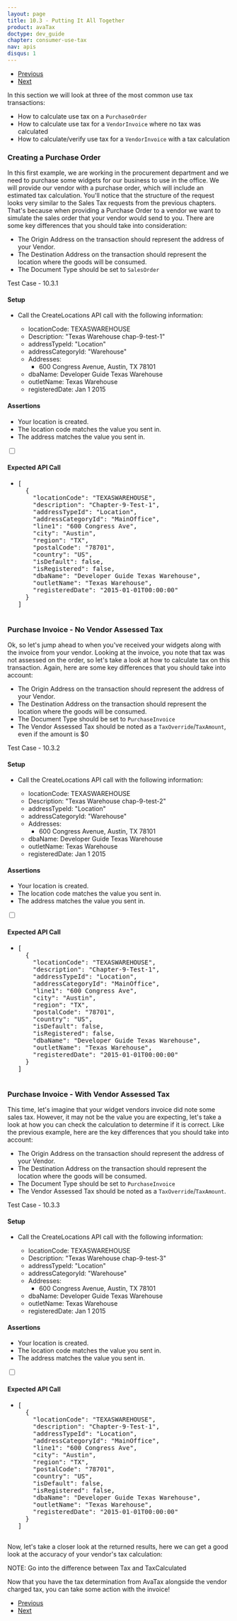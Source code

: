 ```yaml
---
layout: page
title: 10.3 - Putting It All Together
product: avaTax
doctype: dev_guide
chapter: consumer-use-tax
nav: apis
disqus: 1
---
```


<ul class="pager">
  <li class="previous"><a href="/avatax/dev-guide/consumer-use-tax/what-is-use-tax/"><i class="glyphicon glyphicon-chevron-left"></i>Previous</a></li>
  <li class="next"><a href="/avatax/dev-guide/consumer-use-tax/chapter-summary/">Next<i class="glyphicon glyphicon-chevron-right"></i></a></li>
</ul>

In this section we will look at three of the most common use tax transactions:
<ul class="dev-guide-list">
    <li>How to calculate use tax on a <code>PurchaseOrder</code></li>
    <li>How to calculate use tax for a <code>VendorInvoice</code> where no tax was calculated</li>
    <li>How to calculate/verify use tax for a <code>VendorInvoice</code> with a tax calculation</li>
</ul>

<h3>Creating a Purchase Order</h3>
In this first example, we are working in the procurement department and we need to purchase some widgets for our business to use in the office. We will provide our vendor with a purchase order, which will include an estimated tax calculation. You'll notice that the structure of the request looks very similar to the Sales Tax requests from the previous chapters. That's because when providing a Purchase Order to a vendor we want to simulate the sales order that your vendor would send to you. There are some key differences that you should take into consideration:
<ul class="dev-guide-list">
    <li>The Origin Address on the transaction should represent the address of your Vendor.</li>
    <li>The Destination Address on the transaction should represent the location where the goods will be consumed.</li>
    <li>The Document Type should be set to <code>SalesOrder</code></li>
</ul>
<div class="dev-guide-test" id="test1">
    <div class="dev-guide-test-heading">Test Case - 10.3.1</div>
<div class="dev-guide-test-content">
<h4>Setup</h4>
<ul class="dev-guide-list">
    <li>Call the CreateLocations API call with the following information:</li>
        <ul class="dev-guide-list">
            <li>locationCode: TEXASWAREHOUSE</li>
            <li>Description: "Texas Warehouse chap-9-test-1"</li>
            <li>addressTypeId: "Location"</li>
            <li>addressCategoryId: "Warehouse"</li>
            <li>Addresses:
                <ul class="dev-guide-list">
                    <li>600 Congress Avenue, Austin, TX 78101</li>
                </ul>
            </li>
            <li>dbaName: Developer Guide Texas Warehouse</li>
            <li>outletName: Texas Warehouse</li>
            <li>registeredDate: Jan 1 2015</li>
         </ul>
  </ul> 

<h4>Assertions</h4>
<ul class="dev-guide-list">
    <li>Your location is created.</li>
    <li>The location code matches the value you sent in.</li>
    <li>The address matches the value you sent in.</li>
</ul>
<div class="dev-guide-dropdown">
        <input id="checkbox_toggle1" type="checkbox" />
        <i id="icon-up" class="glyphicon glyphicon-chevron-down"></i><i id="icon-down" class="glyphicon glyphicon-chevron-right"></i>
        <label for="checkbox_toggle1"><h4>Expected API Call</h4></label>
        <ul class="dev-guide-dropdown-content">
            <li>
                <pre>
[
  {
    "locationCode": "TEXASWAREHOUSE",
    "description": "Chapter-9-Test-1",
    "addressTypeId": "Location",
    "addressCategoryId": "MainOffice",
    "line1": "600 Congress Ave",
    "city": "Austin",
    "region": "TX",
    "postalCode": "78701",
    "country": "US",
    "isDefault": false,
    "isRegistered": false,
    "dbaName": "Developer Guide Texas Warehouse",
    "outletName": "Texas Warehouse",
    "registeredDate": "2015-01-01T00:00:00"
  }
]
                </pre>
            </li>
        </ul>
    </div>
</div>
</div>

<h3>Purchase Invoice - No Vendor Assessed Tax</h3>
Ok, so let's jump ahead to when you've received your widgets along with the invoice from your vendor. Looking at the invoice, you note that tax was not assessed on the order, so let's take a look at how to calculate tax on this transaction. Again, here are some key differences that you should take into account:
<ul class="dev-guide-list">
    <li>The Origin Address on the transaction should represent the address of your Vendor.</li>
    <li>The Destination Address on the transaction should represent the location where the goods will be consumed.</li>
    <li>The Document Type should be set to <code>PurchaseInvoice</code></li>
    <li>The Vendor Assessed Tax should be noted as a <code>TaxOverride</code>/<code>TaxAmount</code>, even if the amount is $0</li>
</ul>

<div class="dev-guide-test" id="test2">
    <div class="dev-guide-test-heading">Test Case - 10.3.2</div>
<div class="dev-guide-test-content">
<h4>Setup</h4>
<ul class="dev-guide-list">
    <li>Call the CreateLocations API call with the following information:</li>
        <ul class="dev-guide-list">
            <li>locationCode: TEXASWAREHOUSE</li>
            <li>Description: "Texas Warehouse chap-9-test-2"</li>
            <li>addressTypeId: "Location"</li>
            <li>addressCategoryId: "Warehouse"</li>
            <li>Addresses:
                <ul class="dev-guide-list">
                    <li>600 Congress Avenue, Austin, TX 78101</li>
                </ul>
            </li>
            <li>dbaName: Developer Guide Texas Warehouse</li>
            <li>outletName: Texas Warehouse</li>
            <li>registeredDate: Jan 1 2015</li>
         </ul>
  </ul> 

<h4>Assertions</h4>
<ul class="dev-guide-list">
    <li>Your location is created.</li>
    <li>The location code matches the value you sent in.</li>
    <li>The address matches the value you sent in.</li>
</ul>
<div class="dev-guide-dropdown">
        <input id="checkbox_toggle2" type="checkbox" />
        <i id="icon-up" class="glyphicon glyphicon-chevron-down"></i><i id="icon-down" class="glyphicon glyphicon-chevron-right"></i>
        <label for="checkbox_toggle2"><h4>Expected API Call</h4></label>
        <ul class="dev-guide-dropdown-content">
            <li>
                <pre>
[
  {
    "locationCode": "TEXASWAREHOUSE",
    "description": "Chapter-9-Test-1",
    "addressTypeId": "Location",
    "addressCategoryId": "MainOffice",
    "line1": "600 Congress Ave",
    "city": "Austin",
    "region": "TX",
    "postalCode": "78701",
    "country": "US",
    "isDefault": false,
    "isRegistered": false,
    "dbaName": "Developer Guide Texas Warehouse",
    "outletName": "Texas Warehouse",
    "registeredDate": "2015-01-01T00:00:00"
  }
]
                </pre>
            </li>
        </ul>
    </div>
</div>
</div>

<h3>Purchase Invoice - With Vendor Assessed Tax</h3>
This time, let's imagine that your widget vendors invoice did note some sales tax. However, it may not be the value you are expecting, let's take a look at how you can check the calculation to determine if it is correct. Like the previous example, here are the key differences that you should take into account:
<ul class="dev-guide-list">
    <li>The Origin Address on the transaction should represent the address of your Vendor.</li>
    <li>The Destination Address on the transaction should represent the location where the goods will be consumed.</li>
    <li>The Document Type should be set to <code>PurchaseInvoice</code></li>
    <li>The Vendor Assessed Tax should be noted as a <code>TaxOverride</code>/<code>TaxAmount</code>.</li>
</ul>

<div class="dev-guide-test" id="test3">
    <div class="dev-guide-test-heading">Test Case - 10.3.3</div>
<div class="dev-guide-test-content">
<h4>Setup</h4>
<ul class="dev-guide-list">
    <li>Call the CreateLocations API call with the following information:</li>
        <ul class="dev-guide-list">
            <li>locationCode: TEXASWAREHOUSE</li>
            <li>Description: "Texas Warehouse chap-9-test-3"</li>
            <li>addressTypeId: "Location"</li>
            <li>addressCategoryId: "Warehouse"</li>
            <li>Addresses:
                <ul class="dev-guide-list">
                    <li>600 Congress Avenue, Austin, TX 78101</li>
                </ul>
            </li>
            <li>dbaName: Developer Guide Texas Warehouse</li>
            <li>outletName: Texas Warehouse</li>
            <li>registeredDate: Jan 1 2015</li>
         </ul>
  </ul> 

<h4>Assertions</h4>
<ul class="dev-guide-list">
    <li>Your location is created.</li>
    <li>The location code matches the value you sent in.</li>
    <li>The address matches the value you sent in.</li>
</ul>
<div class="dev-guide-dropdown">
        <input id="checkbox_toggle2" type="checkbox" />
        <i id="icon-up" class="glyphicon glyphicon-chevron-down"></i><i id="icon-down" class="glyphicon glyphicon-chevron-right"></i>
        <label for="checkbox_toggle2"><h4>Expected API Call</h4></label>
        <ul class="dev-guide-dropdown-content">
            <li>
                <pre>
[
  {
    "locationCode": "TEXASWAREHOUSE",
    "description": "Chapter-9-Test-1",
    "addressTypeId": "Location",
    "addressCategoryId": "MainOffice",
    "line1": "600 Congress Ave",
    "city": "Austin",
    "region": "TX",
    "postalCode": "78701",
    "country": "US",
    "isDefault": false,
    "isRegistered": false,
    "dbaName": "Developer Guide Texas Warehouse",
    "outletName": "Texas Warehouse",
    "registeredDate": "2015-01-01T00:00:00"
  }
]
                </pre>
            </li>
        </ul>
    </div>
</div>
</div>
Now, let's take a closer look at the returned results, here we can get a good look at the accuracy of your vendor's tax calculation:

NOTE: Go into the difference between Tax and TaxCalculated

Now that you have the tax determination from AvaTax alongside the vendor charged tax, you can take some action with the invoice!

<ul class="pager">
  <li class="previous"><a href="/avatax/dev-guide/consumer-use-tax/what-is-use-tax/"><i class="glyphicon glyphicon-chevron-left"></i>Previous</a></li>
  <li class="next"><a href="/avatax/dev-guide/consumer-use-tax/chapter-summary/">Next<i class="glyphicon glyphicon-chevron-right"></i></a></li>
</ul>